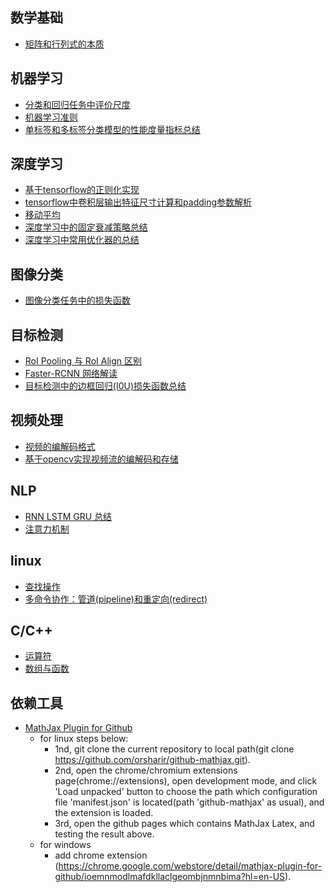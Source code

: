 ## 数学基础

* [矩阵和行列式的本质](https://github.com/alexchungio/alexchungio.github.io/blob/master/Image_process/%E7%9F%A9%E9%98%B5%E5%92%8C%E8%A1%8C%E5%88%97%E5%BC%8F%E7%9A%84%E6%9C%AC%E8%B4%A8.md)

## 机器学习

* [分类和回归任务中评价尺度](https://github.com/alexchungio/alexchungio.github.io/blob/master/ML/%E5%88%86%E7%B1%BB%E5%92%8C%E5%9B%9E%E5%BD%92%E4%BB%BB%E5%8A%A1%E4%B8%AD%E8%AF%84%E4%BB%B7%E5%B0%BA%E5%BA%A6%EF%BC%88Metric%EF%BC%89.md)
* [机器学习准则](https://github.com/alexchungio/alexchungio.github.io/blob/master/ML/%E6%9C%BA%E5%99%A8%E5%AD%A6%E4%B9%A0%E5%87%86%E5%88%99%EF%BC%88%E6%9C%9F%E6%9C%9B%E9%A3%8E%E9%99%A9%E3%80%81%E7%BB%8F%E9%AA%8C%E9%A3%8E%E9%99%A9%E3%80%81%E7%BB%93%E6%9E%84%E9%A3%8E%E9%99%A9%EF%BC%89.md)
* [单标签和多标签分类模型的性能度量指标总结](https://github.com/alexchungio/alexchungio.github.io/blob/master/ML/%E5%8D%95%E6%A0%87%E7%AD%BE%E5%92%8C%E5%A4%9A%E6%A0%87%E7%AD%BE%E5%88%86%E7%B1%BB%E6%A8%A1%E5%9E%8B%E7%9A%84%E6%80%A7%E8%83%BD%E5%BA%A6%E9%87%8F%E6%8C%87%E6%A0%87%E6%80%BB%E7%BB%93.md)

## 深度学习

* [基于tensorflow的正则化实现](https://github.com/alexchung16/alexchung16.github.io/blob/master/Deep_Learning_Base/%E5%9F%BA%E4%BA%8Etensorflow%E7%9A%84%E6%AD%A3%E5%88%99%E5%8C%96%E5%AE%9E%E7%8E%B0.md)
* [tensorflow中卷积层输出特征尺寸计算和padding参数解析](https://github.com/alexchung16/alexchung16.github.io/blob/master/Deep_Learning_Base/tensorflow%E4%B8%AD%E5%8D%B7%E7%A7%AF%E5%B1%82%E8%BE%93%E5%87%BA%E7%89%B9%E5%BE%81%E5%B0%BA%E5%AF%B8%E5%A4%A7%E5%B0%8F%E7%9A%84%E8%AE%A1%E7%AE%97%E5%92%8Cpadding%E5%8F%82%E6%95%B0%E8%A7%A3%E6%9E%90.md)
* [移动平均](https://github.com/alexchungio/alexchungio.github.io/blob/master/Deep_Learning_Base/%E7%A7%BB%E5%8A%A8%E5%B9%B3%E5%9D%87.md)
* [深度学习中的固定衰减策略总结](https://github.com/alexchungio/alexchungio.github.io/blob/master/Deep_Learning_Base/%E6%B7%B1%E5%BA%A6%E5%AD%A6%E4%B9%A0%E4%B8%AD%E7%9A%84%E5%9B%BA%E5%AE%9A%E5%AD%A6%E4%B9%A0%E7%8E%87%E8%A1%B0%E5%87%8F%E7%AD%96%E7%95%A5%E6%80%BB%E7%BB%93.md)
* [深度学习中常用优化器的总结](https://github.com/alexchungio/alexchungio.github.io/blob/master/Deep_Learning_Base/%E6%B7%B1%E5%BA%A6%E5%AD%A6%E4%B9%A0%E4%B8%AD%E5%B8%B8%E7%94%A8%E4%BC%98%E5%8C%96%E5%99%A8%E7%9A%84%E6%80%BB%E7%BB%93.md)
## 图像分类
* [图像分类任务中的损失函数](https://github.com/alexchungio/alexchungio.github.io/blob/master/Image_Classify/%E5%9B%BE%E5%83%8F%E5%88%86%E7%B1%BB%E4%B8%AD%E7%9A%84%E6%8D%9F%E5%A4%B1%E5%87%BD%E6%95%B0.md) 
## 目标检测
* [RoI Pooling 与 RoI Align 区别](https://github.com/alexchungio/alexchungio.github.io/blob/master/Object_Detection/RoI%20Pooling%20%E4%B8%8E%20RoI%20Align%20%E5%8C%BA%E5%88%AB.md)
* [Faster-RCNN 网络解读](https://github.com/alexchungio/alexchungio.github.io/blob/master/Object_Detection/Faster%20RCNN%20%E7%BD%91%E7%BB%9C%E8%A7%A3%E8%AF%BB.md)
* [目标检测中的边框回归(I0U)损失函数总结](https://github.com/alexchungio/alexchungio.github.io/blob/master/Object_Detection/%E7%9B%AE%E6%A0%87%E6%A3%80%E6%B5%8B%E4%B8%AD%E8%BE%B9%E6%A1%86%E5%9B%9E%E5%BD%92(IoU)%E6%8D%9F%E5%A4%B1%E5%87%BD%E6%95%B0%E6%80%BB%E7%BB%93.md)
## 视频处理
* [视频的编解码格式](https://github.com/alexchung16/alexchung16.github.io/blob/master/Video/%E8%A7%86%E9%A2%91%E7%9A%84%E7%BC%96%E8%A7%A3%E7%A0%81%E6%A0%BC%E5%BC%8F.md)
* [基于opencv实现视频流的编解码和存储](https://github.com/alexchung16/alexchung16.github.io/blob/master/Video/%E5%9F%BA%E4%BA%8Eopencv%E5%AE%9E%E7%8E%B0%E8%A7%86%E9%A2%91%E6%B5%81%E7%9A%84%E7%BC%96%E8%A7%A3%E7%A0%81%E5%92%8C%E5%AD%98%E5%82%A8.md)
## NLP
* [RNN LSTM GRU 总结](https://github.com/alexchungio/alexchungio.github.io/blob/master/NLP/RNN%20LSTM%20GRU%20%E6%80%BB%E7%BB%93%20.md)
* [注意力机制](https://github.com/alexchungio/alexchungio.github.io/blob/master/NLP/%E6%B3%A8%E6%84%8F%E5%8A%9B%E6%9C%BA%E5%88%B6(Attention%20Mechnism).md)
## linux
* [查找操作](https://github.com/alexchungio/alexchungio.github.io/blob/master/Linux/%E6%9F%A5%E6%89%BE%E6%93%8D%E4%BD%9C.md)
* [多命令协作：管道(pipeline)和重定向(redirect)](https://github.com/alexchungio/alexchungio.github.io/blob/master/Linux/%E7%AE%A1%E9%81%93%E5%92%8C%E9%87%8D%E5%AE%9A%E5%90%91.md)
## C/C++
* [运算符](https://github.com/alexchungio/alexchungio.github.io/blob/master/C%2B%2B/%E8%BF%90%E7%AE%97%E7%AC%A6.md)
* [数组与函数](https://github.com/alexchungio/alexchungio.github.io/blob/master/C%2B%2B/%E6%95%B0%E7%BB%84%E5%92%8C%E5%87%BD%E6%95%B0.md)

## 依赖工具
* [MathJax Plugin for Github](https://github.com/orsharir/github-mathjax)
  * for linux steps below:
    * 1nd, git clone the current repository to local path(git clone <https://github.com/orsharir/github-mathjax.git>).
    * 2nd, open the chrome/chromium extensions page(chrome://extensions), open development mode, and click 'Load unpacked' button to choose the path which configuration file 'manifest.json' is located(path 'github-mathjax' as usual), and the extension is loaded.
    * 3rd, open the github pages which contains MathJax Latex, and testing the result above.
  * for windows
    * add chrome extension (<https://chrome.google.com/webstore/detail/mathjax-plugin-for-github/ioemnmodlmafdkllaclgeombjnmnbima?hl=en-US>).
